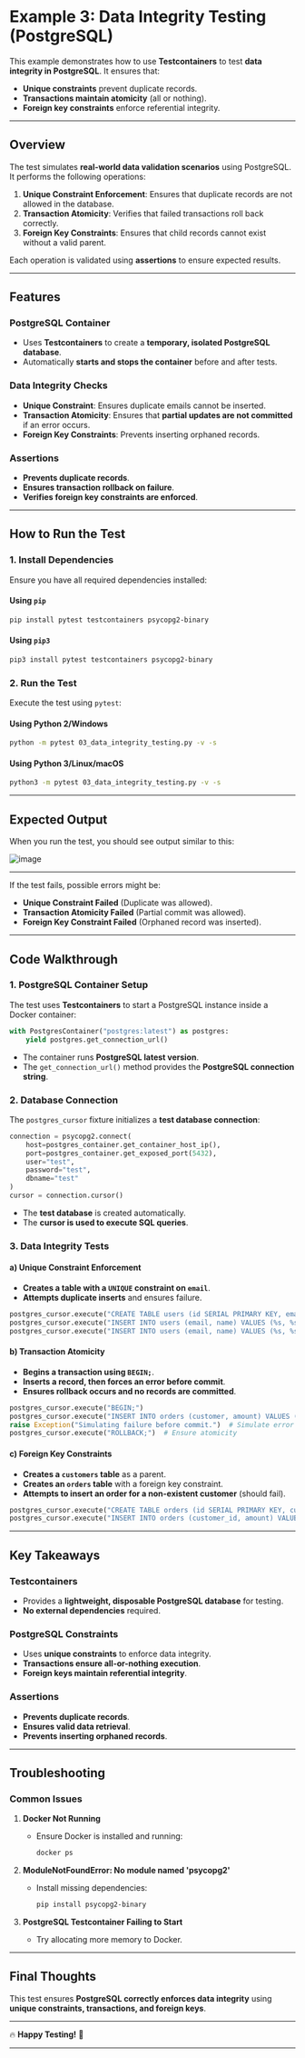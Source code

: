 # Example 3: Data Integrity Testing (PostgreSQL)

This example demonstrates how to use **Testcontainers** to test **data integrity in PostgreSQL**. It ensures that:
- **Unique constraints** prevent duplicate records.
- **Transactions maintain atomicity** (all or nothing).
- **Foreign key constraints** enforce referential integrity.

---

## **Overview**

The test simulates **real-world data validation scenarios** using PostgreSQL. It performs the following operations:

1. **Unique Constraint Enforcement**: Ensures that duplicate records are not allowed in the database.
2. **Transaction Atomicity**: Verifies that failed transactions roll back correctly.
3. **Foreign Key Constraints**: Ensures that child records cannot exist without a valid parent.

Each operation is validated using **assertions** to ensure expected results.

---

## **Features**

### **PostgreSQL Container**
- Uses **Testcontainers** to create a **temporary, isolated PostgreSQL database**.
- Automatically **starts and stops the container** before and after tests.

### **Data Integrity Checks**
- **Unique Constraint**: Ensures duplicate emails cannot be inserted.
- **Transaction Atomicity**: Ensures that **partial updates are not committed** if an error occurs.
- **Foreign Key Constraints**: Prevents inserting orphaned records.

### **Assertions**
- **Prevents duplicate records**.
- **Ensures transaction rollback on failure**.
- **Verifies foreign key constraints are enforced**.

---

## **How to Run the Test**

### **1. Install Dependencies**
Ensure you have all required dependencies installed:

#### **Using `pip`**
```bash
pip install pytest testcontainers psycopg2-binary
```

#### **Using `pip3`**
```bash
pip3 install pytest testcontainers psycopg2-binary
```

### **2. Run the Test**
Execute the test using `pytest`:

#### **Using Python 2/Windows**
```bash
python -m pytest 03_data_integrity_testing.py -v -s
```

#### **Using Python 3/Linux/macOS**
```bash
python3 -m pytest 03_data_integrity_testing.py -v -s
```

---

## **Expected Output**
When you run the test, you should see output similar to this:

![image](https://github.com/user-attachments/assets/9ffa7914-43b0-484f-9bb1-fd689a31780c)

---

If the test fails, possible errors might be:
- **Unique Constraint Failed** (Duplicate was allowed).
- **Transaction Atomicity Failed** (Partial commit was allowed).
- **Foreign Key Constraint Failed** (Orphaned record was inserted).

---

## **Code Walkthrough**

### **1. PostgreSQL Container Setup**
The test uses **Testcontainers** to start a PostgreSQL instance inside a Docker container:

```python
with PostgresContainer("postgres:latest") as postgres:
    yield postgres.get_connection_url()
```

- The container runs **PostgreSQL latest version**.
- The `get_connection_url()` method provides the **PostgreSQL connection string**.

### **2. Database Connection**
The `postgres_cursor` fixture initializes a **test database connection**:

```python
connection = psycopg2.connect(
    host=postgres_container.get_container_host_ip(),
    port=postgres_container.get_exposed_port(5432),
    user="test",
    password="test",
    dbname="test"
)
cursor = connection.cursor()
```

- The **test database** is created automatically.
- The **cursor is used to execute SQL queries**.

### **3. Data Integrity Tests**
#### **a) Unique Constraint Enforcement**
- **Creates a table with a `UNIQUE` constraint on `email`**.
- **Attempts duplicate inserts** and ensures failure.

```python
postgres_cursor.execute("CREATE TABLE users (id SERIAL PRIMARY KEY, email VARCHAR(255) UNIQUE NOT NULL, name VARCHAR(100) NOT NULL)")
postgres_cursor.execute("INSERT INTO users (email, name) VALUES (%s, %s)", ("alice@example.com", "Alice"))
postgres_cursor.execute("INSERT INTO users (email, name) VALUES (%s, %s)", ("alice@example.com", "Duplicate Alice"))  # Should fail
```

#### **b) Transaction Atomicity**
- **Begins a transaction using `BEGIN;`**.
- **Inserts a record, then forces an error before commit**.
- **Ensures rollback occurs and no records are committed**.

```python
postgres_cursor.execute("BEGIN;")
postgres_cursor.execute("INSERT INTO orders (customer, amount) VALUES (%s, %s)", ("Bob", 50.00))
raise Exception("Simulating failure before commit.")  # Simulate error
postgres_cursor.execute("ROLLBACK;")  # Ensure atomicity
```

#### **c) Foreign Key Constraints**
- **Creates a `customers` table** as a parent.
- **Creates an `orders` table** with a foreign key constraint.
- **Attempts to insert an order for a non-existent customer** (should fail).

```python
postgres_cursor.execute("CREATE TABLE orders (id SERIAL PRIMARY KEY, customer_id INT, amount DECIMAL(10,2), FOREIGN KEY (customer_id) REFERENCES customers(id) ON DELETE CASCADE)")
postgres_cursor.execute("INSERT INTO orders (customer_id, amount) VALUES (%s, %s)", (999, 25.00))  # Invalid FK
```

---

## **Key Takeaways**

### **Testcontainers**
- Provides a **lightweight, disposable PostgreSQL database** for testing.
- **No external dependencies** required.

### **PostgreSQL Constraints**
- Uses **unique constraints** to enforce data integrity.
- **Transactions ensure all-or-nothing execution**.
- **Foreign keys maintain referential integrity**.

### **Assertions**
- **Prevents duplicate records**.
- **Ensures valid data retrieval**.
- **Prevents inserting orphaned records**.

---

## **Troubleshooting**
### **Common Issues**
1. **Docker Not Running**  
   - Ensure Docker is installed and running:  
     ```bash
     docker ps
     ```

2. **ModuleNotFoundError: No module named 'psycopg2'**  
   - Install missing dependencies:  
     ```bash
     pip install psycopg2-binary
     ```

3. **PostgreSQL Testcontainer Failing to Start**  
   - Try allocating more memory to Docker.

---

## **Final Thoughts**
This test ensures **PostgreSQL correctly enforces data integrity** using **unique constraints, transactions, and foreign keys**.

---

🔥 **Happy Testing!** 🚀  

---

